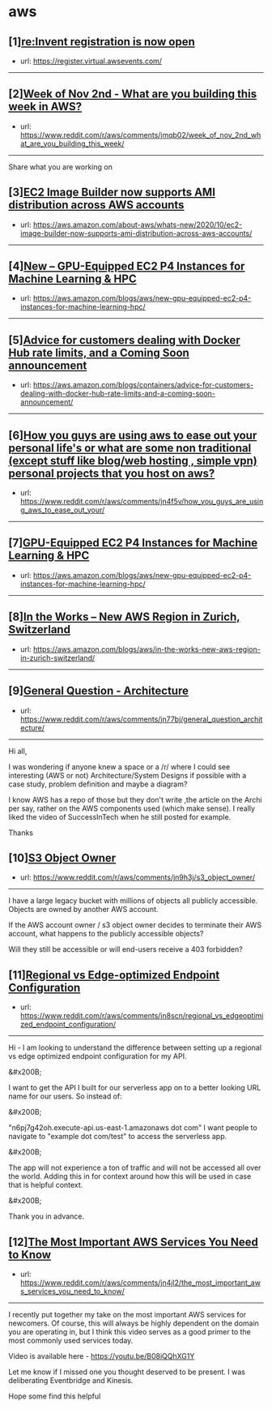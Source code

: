# aws
## [1][re:Invent registration is now open](https://www.reddit.com/r/aws/comments/jkenu3/reinvent_registration_is_now_open/)
- url: https://register.virtual.awsevents.com/
---

## [2][Week of Nov 2nd - What are you building this week in AWS?](https://www.reddit.com/r/aws/comments/jmqb02/week_of_nov_2nd_what_are_you_building_this_week/)
- url: https://www.reddit.com/r/aws/comments/jmqb02/week_of_nov_2nd_what_are_you_building_this_week/
---
Share what you are working on
## [3][EC2 Image Builder now supports AMI distribution across AWS accounts](https://www.reddit.com/r/aws/comments/jn4ucq/ec2_image_builder_now_supports_ami_distribution/)
- url: https://aws.amazon.com/about-aws/whats-new/2020/10/ec2-image-builder-now-supports-ami-distribution-across-aws-accounts/
---

## [4][New – GPU-Equipped EC2 P4 Instances for Machine Learning &amp; HPC](https://www.reddit.com/r/aws/comments/jmx7wx/new_gpuequipped_ec2_p4_instances_for_machine/)
- url: https://aws.amazon.com/blogs/aws/new-gpu-equipped-ec2-p4-instances-for-machine-learning-hpc/
---

## [5][Advice for customers dealing with Docker Hub rate limits, and a Coming Soon announcement](https://www.reddit.com/r/aws/comments/jn0dvo/advice_for_customers_dealing_with_docker_hub_rate/)
- url: https://aws.amazon.com/blogs/containers/advice-for-customers-dealing-with-docker-hub-rate-limits-and-a-coming-soon-announcement/
---

## [6][How you guys are using aws to ease out your personal life's or what are some non traditional (except stuff like blog/web hosting , simple vpn) personal projects that you host on aws?](https://www.reddit.com/r/aws/comments/jn4f5v/how_you_guys_are_using_aws_to_ease_out_your/)
- url: https://www.reddit.com/r/aws/comments/jn4f5v/how_you_guys_are_using_aws_to_ease_out_your/
---

## [7][GPU-Equipped EC2 P4 Instances for Machine Learning &amp; HPC](https://www.reddit.com/r/aws/comments/jmx94e/gpuequipped_ec2_p4_instances_for_machine_learning/)
- url: https://aws.amazon.com/blogs/aws/new-gpu-equipped-ec2-p4-instances-for-machine-learning-hpc/
---

## [8][In the Works – New AWS Region in Zurich, Switzerland](https://www.reddit.com/r/aws/comments/jmkkiv/in_the_works_new_aws_region_in_zurich_switzerland/)
- url: https://aws.amazon.com/blogs/aws/in-the-works-new-aws-region-in-zurich-switzerland/
---

## [9][General Question - Architecture](https://www.reddit.com/r/aws/comments/jn77bj/general_question_architecture/)
- url: https://www.reddit.com/r/aws/comments/jn77bj/general_question_architecture/
---
Hi all,

I was wondering if anyone knew a space or a /r/ where I could see interesting (AWS or not) Architecture/System Designs if possible with a case study, problem definition and maybe a diagram?

I know AWS has a repo of those but they don't write ,the article on the Archi per say, rather on the AWS components used (which make sense). I really liked the video of SuccessInTech when he still posted for example.

Thanks
## [10][S3 Object Owner](https://www.reddit.com/r/aws/comments/jn9h3j/s3_object_owner/)
- url: https://www.reddit.com/r/aws/comments/jn9h3j/s3_object_owner/
---
I have a large legacy bucket with millions of objects all publicly accessible. Objects are owned by another AWS account.

If the AWS account owner / s3 object owner decides to terminate their AWS account, what happens to the publicly accessible objects? 

Will they still be accessible or will end-users receive a 403 forbidden?
## [11][Regional vs Edge-optimized Endpoint Configuration](https://www.reddit.com/r/aws/comments/jn8scn/regional_vs_edgeoptimized_endpoint_configuration/)
- url: https://www.reddit.com/r/aws/comments/jn8scn/regional_vs_edgeoptimized_endpoint_configuration/
---
Hi - I am looking to understand the difference between setting up a regional vs edge optimized endpoint configuration for my API.

&amp;#x200B;

I want to get the API I built for our serverless app on to a better looking URL name for our users. So instead of:

&amp;#x200B;

"n6pj7g42oh.execute-api.us-east-1.amazonaws dot com" I want people to navigate to "example dot com/test" to access the serverless app.

&amp;#x200B;

The app will not experience a ton of traffic and will not be accessed all over the world. Adding this in for context around how this will be used in case that is helpful context.

&amp;#x200B;

Thank you in advance.
## [12][The Most Important AWS Services You Need to Know](https://www.reddit.com/r/aws/comments/jn4jl2/the_most_important_aws_services_you_need_to_know/)
- url: https://www.reddit.com/r/aws/comments/jn4jl2/the_most_important_aws_services_you_need_to_know/
---
I recently put together my take on the most important AWS services for newcomers. Of course, this will always be highly dependent on the domain you are operating in, but I think this video serves as a good primer to the most commonly used services today.

Video is available here - https://youtu.be/B08iQQhXG1Y

Let me know if I missed one you thought deserved to be present. I was deliberating Eventbridge and Kinesis.

Hope some find this helpful
